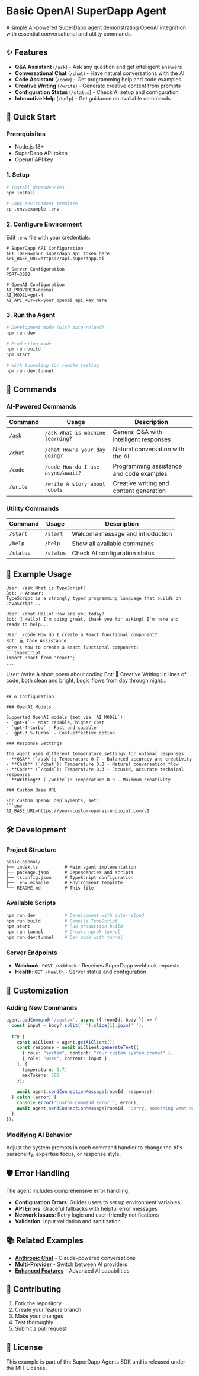 # Basic OpenAI SuperDapp Agent

A simple AI-powered SuperDapp agent demonstrating OpenAI integration with essential conversational and utility commands.

## ✨ Features

- **Q&A Assistant** (`/ask`) - Ask any question and get intelligent answers
- **Conversational Chat** (`/chat`) - Have natural conversations with the AI
- **Code Assistant** (`/code`) - Get programming help and code examples
- **Creative Writing** (`/write`) - Generate creative content from prompts
- **Configuration Status** (`/status`) - Check AI setup and configuration
- **Interactive Help** (`/help`) - Get guidance on available commands

## 🚀 Quick Start

### Prerequisites

- Node.js 18+ 
- SuperDapp API token
- OpenAI API key

### 1. Setup

```bash
# Install dependencies
npm install

# Copy environment template
cp .env.example .env
```

### 2. Configure Environment

Edit `.env` file with your credentials:

```env
# SuperDapp API Configuration
API_TOKEN=your_superdapp_api_token_here
API_BASE_URL=https://api.superdapp.ai

# Server Configuration  
PORT=3000

# OpenAI Configuration
AI_PROVIDER=openai
AI_MODEL=gpt-4
AI_API_KEY=sk-your_openai_api_key_here
```

### 3. Run the Agent

```bash
# Development mode (with auto-reload)
npm run dev

# Production mode
npm run build
npm start

# With tunneling for remote testing
npm run dev:tunnel
```

## 💬 Commands

### AI-Powered Commands

| Command | Usage | Description |
|---------|--------|-------------|
| `/ask` | `/ask What is machine learning?` | General Q&A with intelligent responses |
| `/chat` | `/chat How's your day going?` | Natural conversation with the AI |
| `/code` | `/code How do I use async/await?` | Programming assistance and code examples |
| `/write` | `/write A story about robots` | Creative writing and content generation |

### Utility Commands

| Command | Usage | Description |
|---------|--------|-------------|
| `/start` | `/start` | Welcome message and introduction |
| `/help` | `/help` | Show all available commands |
| `/status` | `/status` | Check AI configuration status |

## 🎯 Example Usage

```
User: /ask What is TypeScript?
Bot: 💡 Answer:
TypeScript is a strongly typed programming language that builds on JavaScript...

User: /chat Hello! How are you today?
Bot: 🤖 Hello! I'm doing great, thank you for asking! I'm here and ready to help...

User: /code How do I create a React functional component?
Bot: 💻 Code Assistance:
Here's how to create a React functional component:
```typescript
import React from 'react';
...
```

User: /write A short poem about coding
Bot: 📝 Creative Writing:
In lines of code, both clean and bright,
Logic flows from day through night...
```

## ⚙️ Configuration

### OpenAI Models

Supported OpenAI models (set via `AI_MODEL`):
- `gpt-4` - Most capable, higher cost
- `gpt-4-turbo` - Fast and capable  
- `gpt-3.5-turbo` - Cost-effective option

### Response Settings

The agent uses different temperature settings for optimal responses:
- **Q&A** (`/ask`): Temperature 0.7 - Balanced accuracy and creativity
- **Chat** (`/chat`): Temperature 0.8 - Natural conversation flow
- **Code** (`/code`): Temperature 0.3 - Focused, accurate technical responses  
- **Writing** (`/write`): Temperature 0.9 - Maximum creativity

### Custom Base URL

For custom OpenAI deployments, set:
```env
AI_BASE_URL=https://your-custom-openai-endpoint.com/v1
```

## 🛠️ Development

### Project Structure

```
basic-openai/
├── index.ts          # Main agent implementation
├── package.json      # Dependencies and scripts
├── tsconfig.json     # TypeScript configuration
├── .env.example      # Environment template
└── README.md         # This file
```

### Available Scripts

```bash
npm run dev           # Development with auto-reload
npm run build         # Compile TypeScript  
npm start             # Run production build
npm run tunnel        # Create ngrok tunnel
npm run dev:tunnel    # Dev mode with tunnel
```

### Server Endpoints

- **Webhook**: `POST /webhook` - Receives SuperDapp webhook requests
- **Health**: `GET /health` - Server status and configuration

## 🔧 Customization

### Adding New Commands

```typescript
agent.addCommand('/custom', async ({ roomId, body }) => {
  const input = body?.split(' ').slice(1).join(' ');
  
  try {
    const aiClient = agent.getAiClient();
    const response = await aiClient.generateText([
      { role: "system", content: "Your custom system prompt" },
      { role: "user", content: input }
    ], {
      temperature: 0.7,
      maxTokens: 500
    });
    
    await agent.sendConnectionMessage(roomId, response);
  } catch (error) {
    console.error('Custom Command Error:', error);
    await agent.sendConnectionMessage(roomId, 'Sorry, something went wrong.');
  }
});
```

### Modifying AI Behavior

Adjust the system prompts in each command handler to change the AI's personality, expertise focus, or response style.

## 🛡️ Error Handling

The agent includes comprehensive error handling:

- **Configuration Errors**: Guides users to set up environment variables
- **API Errors**: Graceful fallbacks with helpful error messages
- **Network Issues**: Retry logic and user-friendly notifications
- **Validation**: Input validation and sanitization

## 📚 Related Examples

- **[Anthropic Chat](../anthropic-chat/)** - Claude-powered conversations
- **[Multi-Provider](../multi-provider/)** - Switch between AI providers
- **[Enhanced Features](../enhanced-features/)** - Advanced AI capabilities

## 🤝 Contributing

1. Fork the repository
2. Create your feature branch
3. Make your changes
4. Test thoroughly
5. Submit a pull request

## 📄 License

This example is part of the SuperDapp Agents SDK and is released under the MIT License.